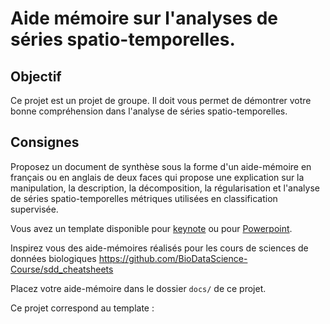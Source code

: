 # Aide mémoire sur l'analyses de séries spatio-temporelles.

## Objectif

Ce projet est un projet de groupe. Il doit vous permet de démontrer votre bonne compréhension dans l'analyse de séries spatio-temporelles.

## Consignes

Proposez un document de synthèse sous la forme d'un aide-mémoire en français ou en anglais de deux faces qui propose une explication sur la manipulation, la description, la décomposition, la régularisation et l'analyse de séries spatio-temporelles métriques utilisées en classification supervisée.

Vous avez un template disponible pour [keynote](https://github.com/rstudio/cheatsheets/raw/main/keynotes/0-template.key) ou pour [Powerpoint](https://github.com/rstudio/cheatsheets/raw/main/powerpoints/0-template.pptx).

Inspirez vous des aide-mémoires réalisés pour les cours de sciences de données biologiques <https://github.com/BioDataScience-Course/sdd_cheatsheets>

Placez votre aide-mémoire dans le dossier `docs/` de ce projet.

Ce projet correspond au template :


